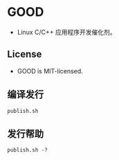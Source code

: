 
# GOOD

* Linux C/C++ 应用程序开发催化剂。 

## License

* GOOD is MIT-licensed.

## 编译发行
```
publish.sh
```

## 发行帮助
```
publish.sh -?
```




